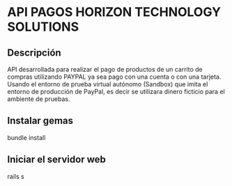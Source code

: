# API PAGOS HORIZON TECHNOLOGY SOLUTIONS

## Descripción
API desarrollada para realizar el pago de productos de un carrito de compras utilizando PAYPAL ya sea pago con una cuenta o con una tarjeta. Usando el entorno de prueba virtual autónomo (Sandbox) que imita el entorno de producción de PayPal, es decir se utilizara dinero ficticio para el ambiente de pruebas.


## Instalar gemas
bundle install


## Iniciar el servidor web
rails s


